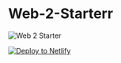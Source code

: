 # Web-2-Starterr

![Web 2 Starter](https://user-images.githubusercontent.com/122405591/213831249-09cfbe8f-6ec0-4c09-8ec6-14eb66a797c5.png)

<a 
href="https://app.netlify.com/start/deploy?repository=YourRepoURL"><img src="https://www.netlify.com/img/deploy/button.svg" alt="Deploy to Netlify"></a>
